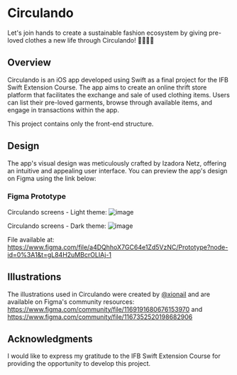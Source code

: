 
# Circulando
Let's join hands to create a sustainable fashion ecosystem by giving pre-loved clothes a new life through Circulando! 🌿👕👖👗

## Overview
Circulando is an iOS app developed using Swift as a final project for the IFB Swift Extension Course. The app aims to create an online thrift store platform that facilitates the exchange and sale of used clothing items. Users can list their pre-loved garments, browse through available items, and engage in transactions within the app.

This project contains only the front-end structure.

## Design
The app's visual design was meticulously crafted by Izadora Netz, offering an intuitive and appealing user interface. You can preview the app's design on Figma using the link below:

### Figma Prototype
Circulando screens - Light theme:
![image](https://github.com/izadoranetz/Circulando-v2/assets/10082957/4daec37e-203f-45e6-8f91-8f1c8396284d)

Circulando screens - Dark theme:
![image](https://github.com/izadoranetz/Circulando-v2/assets/10082957/aecc543e-1363-42a3-bf1f-655b99acd1b1)

File available at: https://www.figma.com/file/a4DQhhoX7GC64e1Zd5VzNC/Prototype?node-id=0%3A1&t=gL84H2uMBcrOLIAj-1 

## Illustrations
The illustrations used in Circulando were created by <a href="https://www.figma.com/@xiaonail">@xionail</a> and are available on Figma's community resources:
https://www.figma.com/community/file/1169191680676153970 and https://www.figma.com/community/file/1167352520198682906

## Acknowledgments
I would like to express my gratitude to the IFB Swift Extension Course for providing the opportunity to develop this project.
